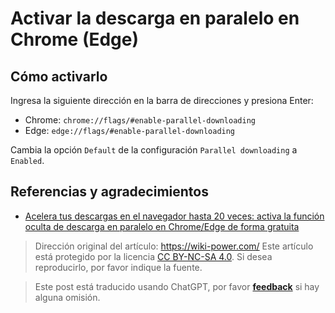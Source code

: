 # Activar la descarga en paralelo en Chrome (Edge)

## Cómo activarlo

Ingresa la siguiente dirección en la barra de direcciones y presiona Enter:

- Chrome: `chrome://flags/#enable-parallel-downloading`
- Edge: `edge://flags/#enable-parallel-downloading`

Cambia la opción `Default` de la configuración `Parallel downloading` a `Enabled`.

## Referencias y agradecimientos

- [Acelera tus descargas en el navegador hasta 20 veces: activa la función oculta de descarga en paralelo en Chrome/Edge de forma gratuita](https://www.iplaysoft.com/chrome-parallel-download.html)

> Dirección original del artículo: <https://wiki-power.com/>
> Este artículo está protegido por la licencia [CC BY-NC-SA 4.0](https://creativecommons.org/licenses/by/4.0/deed.zh). Si desea reproducirlo, por favor indique la fuente.

> Este post está traducido usando ChatGPT, por favor [**feedback**](https://github.com/linyuxuanlin/Wiki_MkDocs/issues/new) si hay alguna omisión.